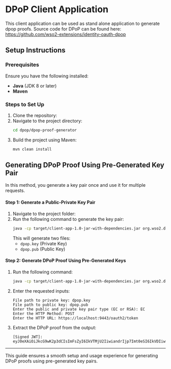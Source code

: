 # DPoP Client Application

This client application can be used as stand alone application to generate dpop proofs.
Source code for DPoP can be found here: https://github.com/wso2-extensions/identity-oauth-dpop


## Setup Instructions

### Prerequisites

Ensure you have the following installed:

- **Java** (JDK 8 or later)
- **Maven**

### Steps to Set Up

1. Clone the repository:
2. Navigate to the project directory:
   ```sh
   cd dpop/dpop-proof-generator
   ```
3. Build the project using Maven:
   ```sh
   mvn clean install
   ```

## Generating DPoP Proof Using Pre-Generated Key Pair

In this method, you generate a key pair once and use it for multiple requests.

#### Step 1: Generate a Public-Private Key Pair

1. Navigate to the project folder:
2. Run the following command to generate the key pair:
   ```sh
   java -cp target/client-app-1.0-jar-with-dependencies.jar org.wso2.dpop.client.GeneratePublicKeyPair
   ```
   This will generate two files:
    - `dpop.key` (Private Key)
    - `dpop.pub` (Public Key)

#### Step 2: Generate DPoP Proof Using Pre-Generated Keys

1. Run the following command:
   ```sh
   java -cp target/client-app-1.0-jar-with-dependencies.jar org.wso2.dpop.client.DPOPProofGeneratorFromPP
   ```
2. Enter the requested inputs:
   ```
   File path to private key: dpop.key
   File path to public key: dpop.pub
   Enter the public and private key pair type (EC or RSA): EC
   Enter the HTTP Method: POST
   Enter the HTTP URL: https://localhost:9443/oauth2/token
   ```
3. Extract the DPoP proof from the output:
   ```
   [Signed JWT]: eyJ0eXAiOiJkcG9wK2p3dCIsImFsZyI6IkVTMjU2IiwiandrIjp7Imt0eSI6IkVDIiwiY3J2IjoiUC0yNTYiLCJ4Ijoi...
   ```

---

This guide ensures a smooth setup and usage experience for generating DPoP proofs using pre-generated key pairs.

